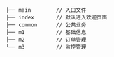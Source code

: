 ## 
	├── main		// 入口文件
	├── index		// 默认进入欢迎页面
	├──	common		// 公共业务
	├──	m1			// 基础信息
	├──	m2			// 订单管理
	└──	m3			// 监控管理

